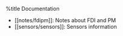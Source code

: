 %title Documentation

- [[notes/fdipm]]: Notes about FDI and PM
- [[sensors/sensors]]: Sensors information
